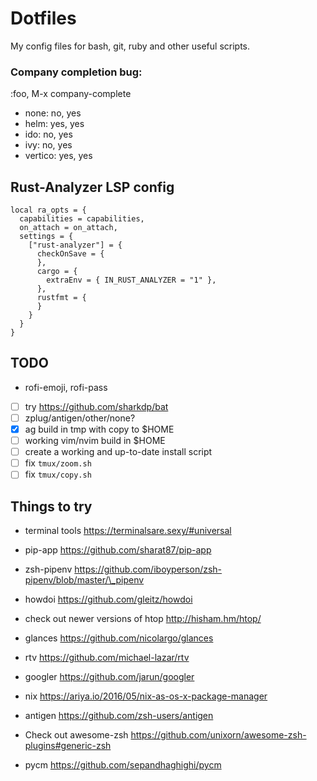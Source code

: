 # Dotfiles

My config files for bash, git, ruby and other useful scripts.

### Company completion bug:

:foo, M-x company-complete

- none: no, yes
- helm: yes, yes
- ido: no, yes
- ivy: no, yes
- vertico: yes, yes


## Rust-Analyzer LSP config

    local ra_opts = {
      capabilities = capabilities,
      on_attach = on_attach,
      settings = {
        ["rust-analyzer"] = {
          checkOnSave = {
          },
          cargo = {
            extraEnv = { IN_RUST_ANALYZER = "1" },
          },
          rustfmt = {
          }
        }
      }
    }


## TODO

- rofi-emoji, rofi-pass
- [ ] try https://github.com/sharkdp/bat
- [ ] zplug/antigen/other/none?
- [x] ag build in tmp with copy to $HOME
- [ ] working vim/nvim build in $HOME
- [ ] create a working and up-to-date install script
- [ ] fix `tmux/zoom.sh`
- [ ] fix `tmux/copy.sh`

## Things to try

- terminal tools https://terminalsare.sexy/#universal

- pip-app https://github.com/sharat87/pip-app

- zsh-pipenv https://github.com/iboyperson/zsh-pipenv/blob/master/\_pipenv

- howdoi https://github.com/gleitz/howdoi
- check out newer versions of htop http://hisham.hm/htop/
- glances https://github.com/nicolargo/glances
- rtv https://github.com/michael-lazar/rtv
- googler https://github.com/jarun/googler
- nix https://ariya.io/2016/05/nix-as-os-x-package-manager
- antigen https://github.com/zsh-users/antigen
- Check out awesome-zsh https://github.com/unixorn/awesome-zsh-plugins#generic-zsh<Paste>

- pycm https://github.com/sepandhaghighi/pycm
